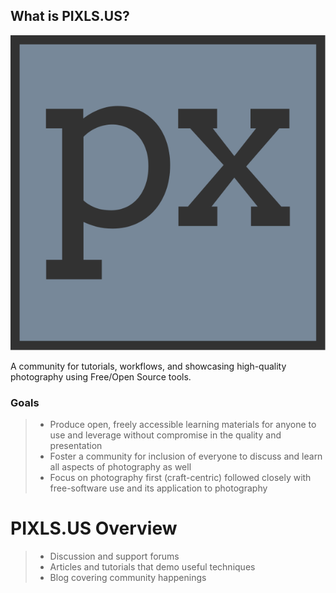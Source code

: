 ## What is PIXLS.US?

![](Logos/pixls.us-logo-nourl.svg)

A community for tutorials, workflows, and showcasing high-quality photography using Free/Open Source tools.

### Goals

> - Produce open, freely accessible learning materials for anyone to use and leverage without compromise in the quality and presentation
> - Foster a community for inclusion of everyone to discuss and learn all aspects of photography as well
> - Focus on photography first (craft-centric) followed closely with free-software use and its application to photography

# PIXLS.US Overview

> - Discussion and support forums
> - Articles and tutorials that demo useful techniques
> - Blog covering community happenings
